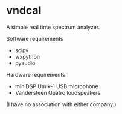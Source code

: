 # vndcal

A simple real time spectrum analyzer.

Software requirements

- scipy
- wxpython
- pyaudio

Hardware requirements

- miniDSP Umik-1 USB microphone
- Vandersteen Quatro loudspeakers

(I have no association with either company.)